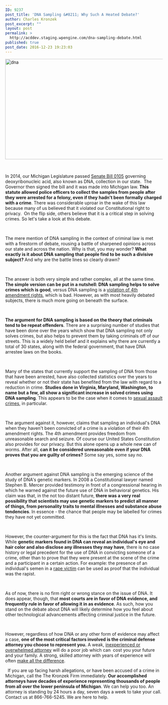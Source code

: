 ```yaml
---
ID: 9237
post_title: 'DNA Sampling &#8211; Why Such A Heated Debate?'
author: Charles Kronzek
post_excerpt: ""
layout: post
permalink: >
  http://acddev.staging.wpengine.com/dna-sampling-debate.html
published: true
post_date: 2016-12-23 19:23:03
---
```

<img class="alignnone size-full wp-image-9238" src="http://acddev.staging.wpengine.com/wp-content/uploads/2016/12/dna-1811955_640.jpg" alt="dna" width="640" height="320" />

&nbsp;

<span style="font-weight: 400;">In 2014, our Michigan Legislature passed </span><a href="http://legislature.mi.gov/(S(3kosljdcbbh5vvcgnaillswp))/mileg.aspx?page=getObject&amp;objectName=2013-SB-0105" target="_blank"><span style="font-weight: 400;">Senate Bill 0105</span></a><span style="font-weight: 400;"> governing deoxyribonucleic acid, also known as DNA, collection in our state.  The Governor then signed the bill and it was made into Michigan law. </span><b>This statute allowed police officers to collect the samples from people after they were arrested for a felony, even if they hadn't been formally charged with a crime</b><span style="font-weight: 400;">. There was considerable uproar in the wake of this law because many of us believed that it violated our Constitutional right to privacy.  On the flip side, others believe that it is a critical step in solving crimes. So let's take a look at this debate.</span>

&nbsp;

<span style="font-weight: 400;">The mere mention of DNA sampling in the context of criminal law is met with a firestorm of debate, rousing a battle of sharpened opinions across our state and across the nation. Why is that, you may wonder? </span><b>What exactly is it about DNA sampling that people find to be such a divisive subject? </b><span style="font-weight: 400;">And why are the battle lines so clearly drawn?</span>

&nbsp;

<span style="font-weight: 400;">The answer is both very simple and rather complex, all at the same time. </span><b>The simple version can be put in a nutshell: DNA sampling helps to solve crimes which is good</b><span style="font-weight: 400;">, versus DNA sampling is a </span><a href="http://acddev.staging.wpengine.com/searches.html" target="_blank"><span style="font-weight: 400;">violation of 4th amendment rights</span></a><span style="font-weight: 400;">, which is bad. However, as with most heavily debated subjects, there is much more going on beneath the surface.</span>

&nbsp;

<b>The argument for DNA sampling is based on the theory that criminals tend to be repeat offenders</b><span style="font-weight: 400;">. There are a surprising number of studies that have been done over the years which show that DNA sampling not only solves crimes, but also helps to prevent them by taking criminals off of our streets. This is a widely held belief and it explains why there are currently a total of 30 states, along with the federal government, that have DNA arrestee laws on the books.</span>

&nbsp;

<span style="font-weight: 400;">Many of the states that currently support the sampling of DNA from those that have been arrested, have also collected statistics over the years to reveal whether or not their state has benefited from the law with regard to a reduction in crime. </span><b>Studies done in Virginia, Maryland, Washington, to name but a few, all show a significant increase in solved crimes using DNA sampling</b><span style="font-weight: 400;">. This appears to be the case when it comes to </span><a href="http://acddev.staging.wpengine.com/aicsc.html" target="_blank"><span style="font-weight: 400;">sexual assault crimes</span></a><span style="font-weight: 400;">, in particular.</span>

&nbsp;

<span style="font-weight: 400;">The argument against it, however, claims that sampling an individual's DNA when they haven't been convicted of a crime is a violation of their 4th amendment rights. The 4th amendment provides freedom from unreasonable search and seizure. Of course our United States Constitution also provides for our privacy. But this alone opens up a whole new can of worms. After all, </span><b>can it be considered unreasonable even if your DNA proves that you are guilty of crimes?</b><span style="font-weight: 400;"> Some say yes, some say no.</span>

&nbsp;

<span style="font-weight: 400;">Another argument against DNA sampling is the emerging science of the study of DNA's genetic markers. In 2008 a Constitutional lawyer named Stephen B. Mercer provided testimony in front of a congressional hearing in which he warned against the future use of DNA in behavioral genetics. His claim was that, in the not too distant future, </span><b>there was a very real possibility that scientists may use genetic markers to predict all manner of things, from personality traits to mental illnesses and substance abuse tendencies</b><span style="font-weight: 400;">. In essence - the chance that people may be labelled for crimes they have not yet committed.</span>

&nbsp;

<span style="font-weight: 400;">However, the counter-argument for this is the fact that DNA has it's limits. While </span><b>genetic markers found in DNA can reveal an individual's eye and hair color and also disclose any illnesses they may have</b><span style="font-weight: 400;">, there is no case history or legal precedent for the use of DNA in convicting someone of a crime, other than to prove that they were present at the scene of the crime and a participant in a certain action. For example: the presence of an individual's semen in a </span><a href="http://acddev.staging.wpengine.com/first-degree-csc.html" target="_blank"><span style="font-weight: 400;">rape victim</span></a><span style="font-weight: 400;"> can be used as proof that the individual was the rapist.</span>

&nbsp;

<span style="font-weight: 400;">As of now, there is no firm right or wrong stance on the issue of DNA. It does appear, though, that </span><b>most courts are in favor of DNA evidence, and frequently rule in favor of allowing it in as evidence</b><span style="font-weight: 400;">. As such, how you stand on the debate about DNA will likely determine how you feel about other technological advancements affecting criminal justice in the future. </span>

&nbsp;

<span style="font-weight: 400;">However, regardless of how DNA or any other form of evidence may affect a case, </span><b>one of the most critical factors involved is the criminal defense attorney you choose to represent you.</b><span style="font-weight: 400;"> A weak, </span><a href="http://acddev.staging.wpengine.com/court-appointed-attorneys-often-not-good-choice.html" target="_blank"><span style="font-weight: 400;">inexperienced or overwhelmed attorney</span></a><span style="font-weight: 400;"> will do a poor job which can  cost you your future and your family. A strong, skilled attorney with years of experience will often </span><a href="http://acddev.staging.wpengine.com/getting-dismissals.html" target="_blank"><span style="font-weight: 400;">make all the difference</span></a><span style="font-weight: 400;">.</span>

&nbsp;
<span style="font-weight: 400;">If you are up facing harsh allegations, or have been accused of a crime in Michigan, call the The Kronzek Firm immediately. </span><b>Our accomplished attorneys have decades of experience representing thousands of people from all over the lower peninsula of Michigan</b><span style="font-weight: 400;">. We can help you too. An attorney is standing by 24 hours a day, seven days a week to take your call. Contact us at 866-766-5245. We are here to help.</span>

&nbsp;